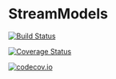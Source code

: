# StreamModels

[![Build Status](https://travis-ci.org/kleinschmidt/StreamModels.jl.svg?branch=master)](https://travis-ci.org/kleinschmidt/StreamModels.jl)

[![Coverage Status](https://coveralls.io/repos/kleinschmidt/StreamModels.jl/badge.svg?branch=master&service=github)](https://coveralls.io/github/kleinschmidt/StreamModels.jl?branch=master)

[![codecov.io](http://codecov.io/github/kleinschmidt/StreamModels.jl/coverage.svg?branch=master)](http://codecov.io/github/kleinschmidt/StreamModels.jl?branch=master)

